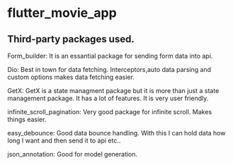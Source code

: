 # flutter_movie_app

## Third-party packages used.

Form_builder: It is an essantial package for sending form data into api.

Dio: Best in town for data fetching. Interceptors,auto data parsing and custom options makes data fetching easier.

GetX: GetX is a state managment package but it is more than just a state management package. It has a lot of features. It is very user friendly.

infinite_scroll_pagination: Very good package for infinite scroll. Makes things easier.

easy_debounce: Good data bounce handling. With this I can hold data how long I want and then send it to api etc..

json_annotation: Good for model generation.
